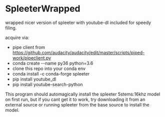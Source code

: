 # SpleeterWrapped
wrapped nicer version of spleeter with youtube-dl included for speedy filing.


acquire via: 

* pipe client from https://github.com/audacity/audacity/edit/master/scripts/piped-work/pipeclient.py
* conda create --name py36 python=3.6
* clone this repo into your conda env
* conda install -c conda-forge spleeter
* pip install youtube_dl
* pip install youtube-search-python

This program should automagically install the spleeter 5stems:16khz model on first run, but if you cant get it to work, try downloading it from an external source or running spleeter from the base source to install the model.


